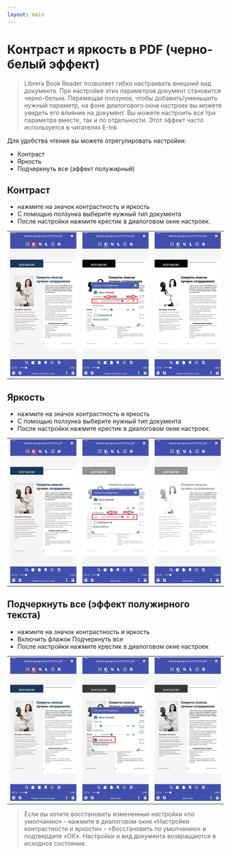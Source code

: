 ```yaml
---
layout: main
---
```


# Контраст и яркость в PDF (черно-белый эффект)

> Librera Book Reader позволяет гибко настраивать внешний вид документа.
При настройке этих параметров документ становится черно-белым.
Перемещая ползунок, чтобы добавить/уменьшить нужный параметр,
на фоне диалогового окна настроек вы можете увидеть его влияние на документ.
Вы можете настроить все три параметра вместе, так и по отдельности. Этот эффект часто используется в читателях E-Ink

Для удобства чтения вы можете отрегулировать настройки:
* Контраст
* Яркость
* Подчеркнуть все (эффект полужирный)

## Контраст
* нажмите на значок контрастность и яркость
* С помощью ползунка выберите нужный тип документа
* После настройки нажмите крестик в диалоговом окне настроек.

||||
|-|-|-|
|![](10.jpg)|![](11.jpg)|![](12.jpg)|

## Яркость
* нажмите на значок контрастность и яркость
* С помощью ползунка выберите нужный тип документа
* После настройки нажмите крестик в диалоговом окне настроек.

||||
|-|-|-|
|![](20.jpg)|![](21.jpg)|![](222.jpg)|

## Подчеркнуть все (эффект полужирного текста)
* нажмите на значок контрастность и яркость
* Включить флажок Подчеркнуть все
* После настройки нажмите крестик в диалоговом окне настроек

||||
|-|-|-|
|![](30.jpg)|![](31.jpg)|![](32.jpg)|

> Если вы хотите восстановить измененные настройки «по умолчанию» - нажмите в диалоговом окне «Настройки контрастности и яркости» - «Восстановить по умолчанию» и подтвердите «ОК». Настройки и вид документа возвращаются в исходное состояние.
